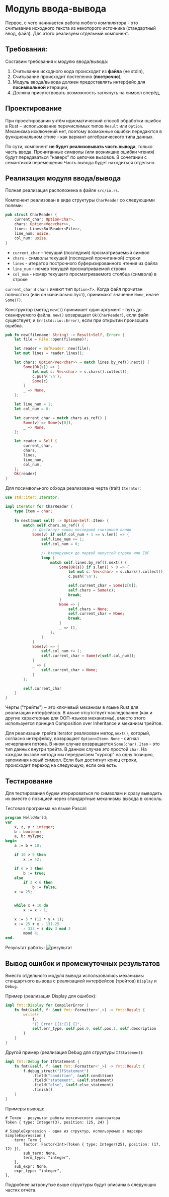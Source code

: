 # Модуль ввода-вывода
Первое, с чего начинается работа любого компилятора - это считывание исходного текста
из некоторого источника (стандартный ввод, файл). Для этого реализуем отдельный компонент.

## Требования:
Составим требования к модулю ввода/вывода:
1. Считывание исходного кода происходит из **файла** (не stdin),
2. Считывание происходит постепенно (**построчно**),
3. Модуль ввода/вывода должен предоставлять интерфейс для **посимвольной** итерации,
4. Должна присутствовать возможность заглянуть на символ вперёд,

## Проектирование
При проектировании учтём идиоматический способ обработки ошибок в
Rust ‒ использование перечислимых типов `Result` или `Option`.
Механизма исключений нет, поэтому возможные ошибки передаются
в функциональном стиле - как вариант алгебраического типа данных.

По сути, компонент **не будет реализовывать часть вывода**, только
часть ввода. Прочитанные символы (или возникшие ошибки чтения)
будут передаваться "наверх" по цепочке вызовов. В сочетании
с семантикой перемещения Часть вывода будет находиться отдельно.

## Реализация модуля ввода/вывода
Полная реализация расположена в файле `src/io.rs`.

Компонент реализован в виде структуры `CharReader` со следующими полями:
```rust
pub struct CharReader {
    current_char: Option<char>,
    chars: Option<Vec<char>>,
    lines: Lines<BufReader<File>>,
    line_num: usize,
    col_num: usize,
}
```
- `current_char` - текущий (последний) просматриваемый символ
- `chars` - символы текущей (последней прочитанной) строки
- `lines` - итератор построчного буферизированного чтения из файла
- `line_num` - номер текущей просматриваемой строки
- `col_num` - номер текущего просматриваемого столбца (символа) в строке

`current_char` и `chars` имеют тип `Option<T>`. Когда файл прочитан полностью (или он изначально пуст),
принимают значение `None`, иначе `Some(T)`.

Конструктор (метод `new()`) принимает один аргумент - путь до сканируемого файла.
`new()` возвращает `Ok(CharReader)`, если файл существует, и `Err(std::io::Error)`, если при открытии произошла ошибка.

```rust
pub fn new(filename: String) -> Result<Self, Error> {
    let file = File::open(filename)?;

    let reader = BufReader::new(file);
    let mut lines = reader.lines();

    let chars: Option<Vec<char>> = match lines.by_ref().next() {
        Some(Ok(s)) => {
            let mut c: Vec<char> = s.chars().collect();
            c.push('\n');
            Some(c)
        }
        _ => None,
    };

    let line_num = 1;
    let col_num = 0;

    let current_char = match chars.as_ref() {
        Some(v) => Some(v[0]),
        _ => None,
    };

    let reader = Self {
        current_char,
        chars,
        lines,
        line_num,
        col_num,
    };
    Ok(reader)
}
```

Для посимвольного обхода реализована черта (trait) `Iterator`:
```rust
use std::iter::Iterator;

impl Iterator for CharReader {
    type Item = char;
    
    fn next(&mut self) -> Option<Self::Item> {
        match self.chars.as_ref() {
            // Достигнут конец последней считанной линии
            Some(v) if self.col_num + 1 == v.len() => {
                self.line_num += 1;
                self.col_num = 0;

                // Итерируемся до первой непустой строки или EOF
                loop {
                    match self.lines.by_ref().next() {
                        Some(Ok(s)) if s.len() > 0 => {
                            let mut c: Vec<char> = s.chars().collect();
                            c.push('\n');

                            self.current_char = Some(c[0]);
                            self.chars = Some(c);
                            break;
                        }
                        None => {
                            self.chars = None;
                            self.current_char = None;
                            break;
                        }
                        _ => (),
                    };
                }
            }
            Some(v) => {
                self.col_num += 1;
                self.current_char = Some(v[self.col_num]);
            }
            _ => {
                self.current_char = None;
            }
        };

        self.current_char
    }
}
```
Черты ("трейты") ‒ это ключевый механизм в языке Rust для реализации
интерфейсов. В языке отсутствует наследование (как и другие характерные
для ООП-языков механизмы), вместо этого используется принцип
Composition over Inheritance и механизм трейтов.

Для реализации трейта Iterator реализован метод `next()`, который, согласно интерфейсу, 
возвращает `Option<Item>`. `None` - сигнал исчерпания потока. В ином случае возвращается `Some(char)`.
`Item` - это тип данных внутри трейта. В данном случае это простой `char`. 
На каждом вызове метода мы передвигаем "курсор" на одну позицию, запоминая новый символ.
Если был достигнут конец строки, происходит переход на следующую, если она есть.


## Тестирование
Для тестирования будем итерироваться по символам и сразу выводить
их вместе с позицией через стандартные механизмы вывода в консоль.

Тестовая программа на языке Pascal:
```Pascal
program HelloWorld;
var
    x, z, y : integer;
    b : boolean;
    a, b: myType;
begin
    a := b + 10;

    if 10 > 9 then
        x := 42;

    if 6 > 3 then
        b := true;
    else
        if 3 < 6 then
            b := false;
    x := 25;


    while x + 10 do
        x := x - 1;

    x := 5 * (12 * y + 1);
    x := 25 + x - 131.25
        - 333 + z div 3 mod 2
        mood 4;
end.
```

Результат работы:
![результат](./screenshot.png)

## Вывод ошибок и промежуточных результатов
Вместо отдельного модуля вывода использовались механизмы стандартного
вывода с реализацией интерфейсов (трейтов) `Display` и `Debug`.

Пример (реализация Display для ошибок):
```rust
impl fmt::Display for CompilerError {
    fn fmt(&self, f: &mut fmt::Formatter<'_>) -> fmt::Result {
        write!(
            f,
            "{} Error [{}:{}] {}",
            self.err_type, self.pos.0, self.pos.1, self.description
        )
    }
}
```

Другой пример (реализация Debug для структуры `IfStatement`):
```rust
impl fmt::Debug for IfStatement {
    fn fmt(&self, f: &mut fmt::Formatter<'_>) -> fmt::Result {
        f.debug_struct("IfStatement")
            .field("condition", &self.condition)
            .field("statement", &self.statement)
            .field("else", &self.else_statement)
            .finish()
    }
}
```

Примеры вывода:
```text
# Токен - результат работы лексического анализатора
Token { type: Integer(3), position: (25, 24) }

# SimpleExpression - одна из структур, используемых в парсере
SimpleExpression {
    term: Term {
        factor: Factor<Int>(Token { type: Integer(25), position: (17, 12) }),
        sub_term: None,
        term_type: "integer",
    },
    sub_expr: None,
    expr_type: "integer",
},
```

Подробнее затронутые выше структуры будут описаны в следующих частях отчёта.